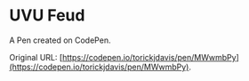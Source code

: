 # UVU Feud

A Pen created on CodePen.

Original URL: [https://codepen.io/torickjdavis/pen/MWwmbPy](https://codepen.io/torickjdavis/pen/MWwmbPy).

